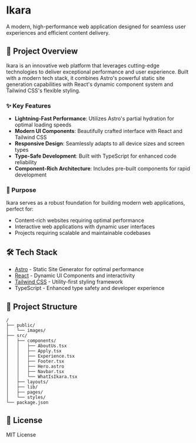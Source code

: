# Ikara

A modern, high-performance web application designed for seamless user experiences and efficient
content delivery.

## 🚀 Project Overview

Ikara is an innovative web platform that leverages cutting-edge technologies to deliver exceptional
performance and user experience. Built with a modern tech stack, it combines Astro's powerful static
site generation capabilities with React's dynamic component system and Tailwind CSS's flexible
styling.

### ✨ Key Features

- **Lightning-Fast Performance**: Utilizes Astro's partial hydration for optimal loading speeds
- **Modern UI Components**: Beautifully crafted interface with React and Tailwind CSS
- **Responsive Design**: Seamlessly adapts to all device sizes and screen types
- **Type-Safe Development**: Built with TypeScript for enhanced code reliability
- **Component-Rich Architecture**: Includes pre-built components for rapid development

### 🎯 Purpose

Ikara serves as a robust foundation for building modern web applications, perfect for:

- Content-rich websites requiring optimal performance
- Interactive web applications with dynamic user interfaces
- Projects requiring scalable and maintainable codebases

## 🛠️ Tech Stack

- [Astro](https://astro.build) - Static Site Generator for optimal performance
- [React](https://reactjs.org) - Dynamic UI Components and interactivity
- [Tailwind CSS](https://tailwindcss.com) - Utility-first styling framework
- TypeScript - Enhanced type safety and developer experience

## 📁 Project Structure

```
/
├── public/
│   └── images/
├── src/
│   ├── components/
│   │   ├── AboutUs.tsx
│   │   ├── Apply.tsx
│   │   ├── Experience.tsx
│   │   ├── Footer.tsx
│   │   ├── Hero.astro
│   │   ├── Navbar.tsx
│   │   └── WhatIsIkara.tsx
│   ├── layouts/
│   ├── lib/
│   ├── pages/
│   └── styles/
└── package.json
```

## 📝 License

MIT License
